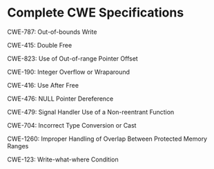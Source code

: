 

# Complete CWE Specifications

CWE-787: Out-of-bounds Write

CWE-415: Double Free

CWE-823: Use of Out-of-range Pointer Offset

CWE-190: Integer Overflow or Wraparound

CWE-416: Use After Free

CWE-476: NULL Pointer Dereference

CWE-479: Signal Handler Use of a Non-reentrant Function

CWE-704: Incorrect Type Conversion or Cast

CWE-1260: Improper Handling of Overlap Between Protected Memory Ranges

CWE-123: Write-what-where Condition
